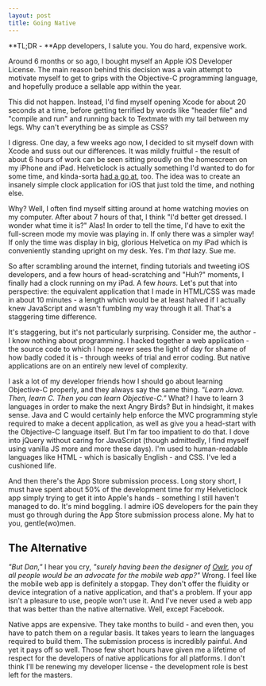```yaml
---
layout: post
title: Going Native
---
```


**TL;DR - **App developers, I salute you. You do hard, expensive work.

Around 6 months or so ago, I bought myself an Apple iOS Developer License. The main reason behind this decision was a vain attempt to motivate myself to get to grips with the Objective-C programming language, and hopefully produce a sellable app within the year.

This did not happen. Instead, I'd find myself opening Xcode for about 20 seconds at a time, before getting terrified by words like "header file" and "compile and run" and running back to Textmate with my tail between my legs. Why can't everything be as simple as CSS?

I digress. One day, a few weeks ago now, I decided to sit myself down with Xcode and suss out our differences. It was mildly fruitful - the result of about 6 hours of work can be seen sitting proudly on the homescreen on my iPhone and iPad. Helveticlock is actually something I'd wanted to do for some time, and kinda-sorta [had a go at](http://daneden.me/2011/11/dashboard/), too. The idea was to create an insanely simple clock application for iOS that just told the time, and nothing else.

Why? Well, I often find myself sitting around at home watching movies on my computer. After about 7 hours of that, I think "I'd better get dressed. I wonder what time it is?" Alas! In order to tell the time, I'd have to exit the full-screen mode my movie was playing in. If only there was a simpler way! If only the time was display in big, glorious Helvetica on my iPad which is conveniently standing upright on my desk. Yes. I'm _that_ lazy. Sue me.<!-- more -->

So after scrambling around the internet, finding tutorials and tweeting iOS developers, and a few hours of head-scratching and "Huh?" moments, I finally had a clock running on my iPad. A few _hours._ Let's put that into perspective: the equivalent application that I made in HTML/CSS was made in about 10 minutes - a length which would be at least halved if I actually knew JavaScript and wasn't fumbling my way through it all. That's a staggering time difference.

It's staggering, but it's not particularly surprising. Consider me, the author - I know nothing about programming. I hacked together a web application - the source code to which I hope never sees the light of day for shame of how badly coded it is - through weeks of trial and error coding. But native applications are on an entirely new level of complexity.

I ask a lot of my developer friends how I should go about learning Objective-C properly, and they always say the same thing. _"Learn Java. Then, learn C. Then you can learn Objective-C."_ What? I have to learn 3 languages in order to make the next Angry Birds? But in hindsight, it makes sense. Java and C would certainly help enforce the MVC programming style required to make a decent application, as well as give you a head-start with the Objective-C language itself. But I'm far too impatient to do that. I dove into jQuery without caring for JavaScript (though admittedly, I find myself using vanilla JS more and more these days). I'm used to human-readable languages like HTML - which is basically English - and CSS. I've led a cushioned life.

And then there's the App Store submission process. Long story short, I must have spent about 50% of the development time for my Helveticlock app simply trying to get it into Apple's hands - something I still haven't managed to do. It's mind boggling. I admire iOS developers for the pain they must go through during the App Store submission process alone. My hat to you, gentle(wo)men.


## The Alternative


_"But Dan,"_ I hear you cry, _"surely having been the designer of [Owlr](http://owlr.me), you of all people would be an advocate for the mobile web app?"_ Wrong. I feel like the mobile web app is definitely a stopgap. They don't offer the fluidity or device integration of a native application, and that's a problem. If your app isn't a pleasure to use, people won't use it. And I've never used a web app that was better than the native alternative. Well, except Facebook.

Native apps are expensive. They take months to build - and even then, you have to patch them on a regular basis. It takes years to learn the languages required to build them. The submission process is incredibly painful. And yet it pays off so well. Those few short hours have given me a lifetime of respect for the developers of native applications for all platforms. I don't think I'll be renewing my developer license - the development role is best left for the masters.

